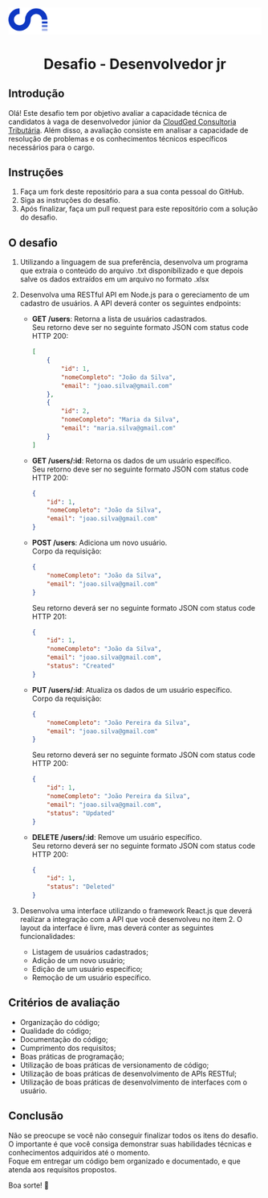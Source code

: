 
[![Logo](logo.png)](www.cloudged.com.br)

<h1 style="text-align: center;">Desafio - Desenvolvedor jr</h1>

## Introdução

Olá! Este desafio tem por objetivo avaliar a capacidade técnica de candidatos à vaga de desenvolvedor júnior da [CloudGed Consultoria Tributária](www.cloudged.com.br). Além disso, a avaliação consiste em analisar a capacidade de resolução de problemas e os conhecimentos técnicos específicos necessários para o cargo.

## Instruções

1.  Faça um fork deste repositório para a sua conta pessoal do GitHub.
2.  Siga as instruções do desafio.
3.  Após finalizar, faça um pull request para este repositório com a solução do desafio.

## O desafio
1.  Utilizando a linguagem de sua preferência, desenvolva um programa que extraia o conteúdo do arquivo .txt disponibilizado e que depois salve os dados extraídos em um arquivo no formato .xlsx
2.  Desenvolva uma RESTful API em Node.js para o gereciamento de um cadastro de usuários. A API deverá conter os seguintes endpoints:

    -   **GET /users**: Retorna a lista de usuários cadastrados.   
                Seu retorno deve ser no seguinte formato JSON com status code HTTP 200:
        
        ```json
        [
            {
                "id": 1,
                "nomeCompleto": "João da Silva",
                "email": "joao.silva@gmail.com"
            },
            {
                "id": 2,
                "nomeCompleto": "Maria da Silva",
                "email": "maria.silva@gmail.com"
            }
        ]
    -   **GET /users/:id**: Retorna os dados de um usuário específico.  
                Seu retorno deve ser no seguinte formato JSON com status code HTTP 200:
        
        ```json
        {
            "id": 1,
            "nomeCompleto": "João da Silva",
            "email": "joao.silva@gmail.com"
        }
    -   **POST /users**: Adiciona um novo usuário.  
                Corpo da requisição:

        ```json
        {
            "nomeCompleto": "João da Silva",
            "email": "joao.silva@gmail.com"
        }
        ```

        Seu retorno deverá ser no seguinte formato JSON com status code HTTP 201:
        
        ```json
        {
            "id": 1,
            "nomeCompleto": "João da Silva",
            "email": "joao.silva@gmail.com",
            "status": "Created"
        }
        ```

    -   **PUT /users/:id**: Atualiza os dados de um usuário específico.   
                Corpo da requisição:

        ```json
        {
            "nomeCompleto": "João Pereira da Silva",
            "email": "joao.silva@gmail.com"
        }
        ```

        Seu retorno deverá ser no seguinte formato JSON com status code HTTP 200:
        
        ```json
        {
            "id": 1,
            "nomeCompleto": "João Pereira da Silva",
            "email": "joao.silva@gmail.com",
            "status": "Updated"
        }
        ```
    -   **DELETE /users/:id**: Remove um usuário específico.   
                Seu retorno deverá ser no seguinte formato JSON com status code HTTP 200:
        
        ```json
        {
            "id": 1,
            "status": "Deleted"
        }
        ```

3. Desenvolva uma interface utilizando o framework React.js que deverá realizar a integração com a API que você desenvolveu no item 2. O layout da interface é livre, mas deverá conter as seguintes funcionalidades:
    -   Listagem de usuários cadastrados;
    -   Adição de um novo usuário;
    -   Edição de um usuário específico;
    -   Remoção de um usuário específico.


## Critérios de avaliação

-   Organização do código;
-   Qualidade do código;
-   Documentação do código;
-   Cumprimento dos requisitos;
-   Boas práticas de programação;
-   Utilização de boas práticas de versionamento de código;
-   Utilização de boas práticas de desenvolvimento de APIs RESTful;
-   Utilização de boas práticas de desenvolvimento de interfaces com o usuário.


## Conclusão

Não se preocupe se você não conseguir finalizar todos os itens do desafio. O importante é que você consiga demonstrar suas habilidades técnicas e conhecimentos adquiridos até o momento.   
Foque em entregar um código bem organizado e documentado, e que atenda aos requisitos propostos.

Boa sorte! :rocket: